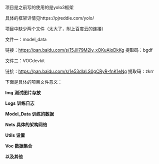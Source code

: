 项目是之前写的使用的是yolo3框架

具体的框架详情见https://pjreddie.com/yolo/

项目中缺少两个文件（太大了，附上百度云的连接）

文件一：model_data

链接：https://pan.baidu.com/s/15Jll79M2ly_xOKuAloDkKg 
提取码：bgdf 

文件二：VOCdevkit

链接：https://pan.baidu.com/s/1e53dIaLS0gCRyR-fnK1eNg 
提取码：zkrr 



下面是具体的项目文件意义：



**Img** **测试图片存放**

**Logs** **训练日志**

**Model_Data** **训练的数据**

**Nets** **具体的架构网络**

**Utils** **设置**

**Voc** **数据集合**

**以及其他**





